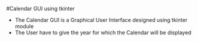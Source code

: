 #Calendar GUI using tkinter
- The Calendar GUI is a Graphical User Interface designed using tkinter module
- The User have to give the year for which the Calendar will be displayed